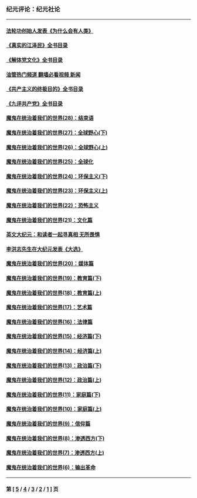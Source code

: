 ### 纪元评论：纪元社论
---
#### [法轮功创始人发表《为什么会有人类》](../../pages/nsc422/n13912117.md?01300330) 
#### [《真实的江泽民》全书目录](../../pages/nsc422/n13721399.md?01300330) 
#### [《解体党文化》全书目录](../../pages/nsc422/n13721157.md?01300330) 
#### [油管热门频道 翻墙必看视频 新闻](ok?01300330)
#### [《共产主义的终极目的》全书目录](../../pages/nsc422/n13721048.md?01300330) 
#### [《九评共产党》全书目录](../../pages/nsc422/n13708085.md?01300330) 
#### [魔鬼在统治着我们的世界(28)：结束语](../../pages/nsc422/n10936246.md?01300330) 
#### [魔鬼在统治着我们的世界(27)：全球野心(下)](../../pages/nsc422/n10928319.md?01300330) 
#### [魔鬼在统治着我们的世界(26)：全球野心(上)](../../pages/nsc422/n10900318.md?01300330) 
#### [魔鬼在统治着我们的世界(25)：全球化](../../pages/nsc422/n10788205.md?01300330) 
#### [魔鬼在统治着我们的世界(24)：环保主义(下)](../../pages/nsc422/n10695307.md?01300330) 
#### [魔鬼在统治着我们的世界(23)：环保主义(上)](../../pages/nsc422/n10688613.md?01300330) 
#### [魔鬼在统治着我们的世界(22)：恐怖主义](../../pages/nsc422/n10614727.md?01300330) 
#### [魔鬼在统治着我们的世界(21)：文化篇](../../pages/nsc422/n10597706.md?01300330) 
#### [英文大纪元：和读者一起寻真相 无所畏惧](../../pages/nsc422/n12542027.md?01300330) 
#### [李洪志先生在大纪元发表《大选》](../../pages/nsc422/n12534746.md?01300330) 
#### [魔鬼在统治着我们的世界(20)：媒体篇](../../pages/nsc422/n10586579.md?01300330) 
#### [魔鬼在统治着我们的世界(19)：教育篇(下)](../../pages/nsc422/n10564808.md?01300330) 
#### [魔鬼在统治着我们的世界(18)：教育篇(上)](../../pages/nsc422/n10526970.md?01300330) 
#### [魔鬼在统治着我们的世界(17)：艺术篇](../../pages/nsc422/n10499093.md?01300330) 
#### [魔鬼在统治着我们的世界(16)：法律篇](../../pages/nsc422/n10485969.md?01300330) 
#### [魔鬼在统治着我们的世界(15)：经济篇(下)](../../pages/nsc422/n10469975.md?01300330) 
#### [魔鬼在统治着我们的世界(14)：经济篇(上)](../../pages/nsc422/n10457370.md?01300330) 
#### [魔鬼在统治着我们的世界(13)：政治篇(下)](../../pages/nsc422/n10448270.md?01300330) 
#### [魔鬼在统治着我们的世界(12)：政治篇(上)](../../pages/nsc422/n10444576.md?01300330) 
#### [魔鬼在统治着我们的世界(11)：家庭篇(下)](../../pages/nsc422/n10440961.md?01300330) 
#### [魔鬼在统治着我们的世界(10)：家庭篇(上)](../../pages/nsc422/n10435448.md?01300330) 
#### [魔鬼在统治着我们的世界(9)：信仰篇](../../pages/nsc422/n10432159.md?01300330) 
#### [魔鬼在统治着我们的世界(8)：渗透西方(下)](../../pages/nsc422/n10429603.md?01300330) 
#### [魔鬼在统治着我们的世界(7)：渗透西方(上)](../../pages/nsc422/n10426013.md?01300330) 
#### [魔鬼在统治着我们的世界(6)：输出革命](../../pages/nsc422/n10421536.md?01300330) 

---
#### 第 [ [5](./5.md?01300330) / [4](./4.md?01300330) / [3](./3.md?01300330) / [2](./2.md?01300330) / [1](./1.md?01300330) ] 页
